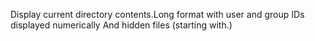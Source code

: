 Display current directory contents.Long format with user and group IDs displayed numerically And hidden files (starting with.)
